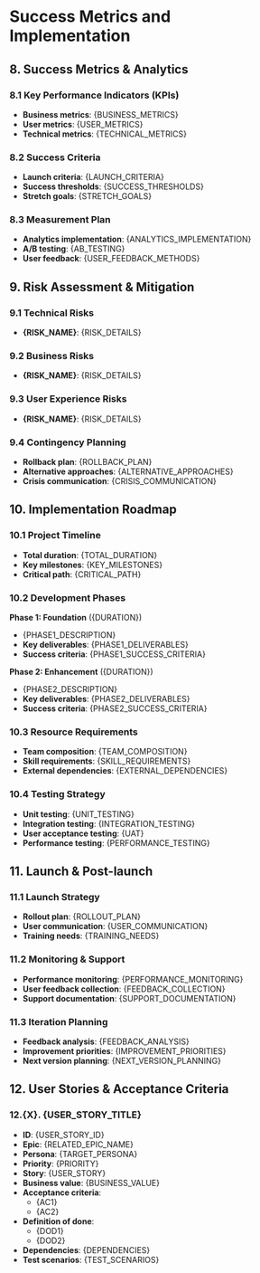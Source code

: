 # Success Metrics and Implementation

## 8. Success Metrics & Analytics

### 8.1 Key Performance Indicators (KPIs)
- **Business metrics**: {BUSINESS_METRICS}
- **User metrics**: {USER_METRICS}
- **Technical metrics**: {TECHNICAL_METRICS}

### 8.2 Success Criteria
- **Launch criteria**: {LAUNCH_CRITERIA}
- **Success thresholds**: {SUCCESS_THRESHOLDS}
- **Stretch goals**: {STRETCH_GOALS}

### 8.3 Measurement Plan
- **Analytics implementation**: {ANALYTICS_IMPLEMENTATION}
- **A/B testing**: {AB_TESTING}
- **User feedback**: {USER_FEEDBACK_METHODS}

## 9. Risk Assessment & Mitigation

### 9.1 Technical Risks
- **{RISK_NAME}**: {RISK_DETAILS}

### 9.2 Business Risks
- **{RISK_NAME}**: {RISK_DETAILS}

### 9.3 User Experience Risks
- **{RISK_NAME}**: {RISK_DETAILS}

### 9.4 Contingency Planning
- **Rollback plan**: {ROLLBACK_PLAN}
- **Alternative approaches**: {ALTERNATIVE_APPROACHES}
- **Crisis communication**: {CRISIS_COMMUNICATION}

## 10. Implementation Roadmap

### 10.1 Project Timeline
- **Total duration**: {TOTAL_DURATION}
- **Key milestones**: {KEY_MILESTONES}
- **Critical path**: {CRITICAL_PATH}

### 10.2 Development Phases
**Phase 1: Foundation** ({DURATION})
- {PHASE1_DESCRIPTION}
- **Key deliverables**: {PHASE1_DELIVERABLES}
- **Success criteria**: {PHASE1_SUCCESS_CRITERIA}

**Phase 2: Enhancement** ({DURATION})
- {PHASE2_DESCRIPTION}
- **Key deliverables**: {PHASE2_DELIVERABLES}
- **Success criteria**: {PHASE2_SUCCESS_CRITERIA}

### 10.3 Resource Requirements
- **Team composition**: {TEAM_COMPOSITION}
- **Skill requirements**: {SKILL_REQUIREMENTS}
- **External dependencies**: {EXTERNAL_DEPENDENCIES}

### 10.4 Testing Strategy
- **Unit testing**: {UNIT_TESTING}
- **Integration testing**: {INTEGRATION_TESTING}
- **User acceptance testing**: {UAT}
- **Performance testing**: {PERFORMANCE_TESTING}

## 11. Launch & Post-launch

### 11.1 Launch Strategy
- **Rollout plan**: {ROLLOUT_PLAN}
- **User communication**: {USER_COMMUNICATION}
- **Training needs**: {TRAINING_NEEDS}

### 11.2 Monitoring & Support
- **Performance monitoring**: {PERFORMANCE_MONITORING}
- **User feedback collection**: {FEEDBACK_COLLECTION}
- **Support documentation**: {SUPPORT_DOCUMENTATION}

### 11.3 Iteration Planning
- **Feedback analysis**: {FEEDBACK_ANALYSIS}
- **Improvement priorities**: {IMPROVEMENT_PRIORITIES}
- **Next version planning**: {NEXT_VERSION_PLANNING}

## 12. User Stories & Acceptance Criteria

### 12.{X}. {USER_STORY_TITLE}

- **ID**: {USER_STORY_ID}
- **Epic**: {RELATED_EPIC_NAME}
- **Persona**: {TARGET_PERSONA}
- **Priority**: {PRIORITY}
- **Story**: {USER_STORY}
- **Business value**: {BUSINESS_VALUE}
- **Acceptance criteria**:
  - {AC1}
  - {AC2}
- **Definition of done**:
  - {DOD1}
  - {DOD2}
- **Dependencies**: {DEPENDENCIES}
- **Test scenarios**: {TEST_SCENARIOS}